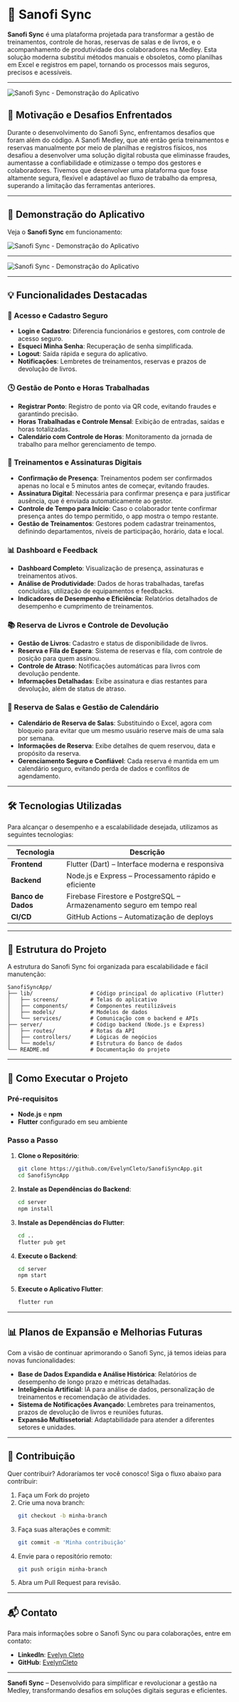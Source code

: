 
# 🚀 Sanofi Sync

**Sanofi Sync** é uma plataforma projetada para transformar a gestão de treinamentos, controle de horas, reservas de salas e de livros, e o acompanhamento de produtividade dos colaboradores na Medley. Esta solução moderna substitui métodos manuais e obsoletos, como planilhas em Excel e registros em papel, tornando os processos mais seguros, precisos e acessíveis.

---

![Sanofi Sync - Demonstração do Aplicativo](ppt.gif)

## 🎉 Motivação e Desafios Enfrentados

Durante o desenvolvimento do Sanofi Sync, enfrentamos desafios que foram além do código. A Sanofi Medley, que até então geria treinamentos e reservas manualmente por meio de planilhas e registros físicos, nos desafiou a desenvolver uma solução digital robusta que eliminasse fraudes, aumentasse a confiabilidade e otimizasse o tempo dos gestores e colaboradores. Tivemos que desenvolver uma plataforma que fosse altamente segura, flexível e adaptável ao fluxo de trabalho da empresa, superando a limitação das ferramentas anteriores.

---

## 🎥 Demonstração do Aplicativo

Veja o **Sanofi Sync** em funcionamento:

![Sanofi Sync - Demonstração do Aplicativo](demo.gif)

---
![Sanofi Sync - Demonstração do Aplicativo](ppt.gif)

---
## 💡 Funcionalidades Destacadas

### 📲 Acesso e Cadastro Seguro
- **Login e Cadastro**: Diferencia funcionários e gestores, com controle de acesso seguro.
- **Esqueci Minha Senha**: Recuperação de senha simplificada.
- **Logout**: Saída rápida e segura do aplicativo.
- **Notificações**: Lembretes de treinamentos, reservas e prazos de devolução de livros.

### 🕓 Gestão de Ponto e Horas Trabalhadas
- **Registrar Ponto**: Registro de ponto via QR code, evitando fraudes e garantindo precisão.
- **Horas Trabalhadas e Controle Mensal**: Exibição de entradas, saídas e horas totalizadas.
- **Calendário com Controle de Horas**: Monitoramento da jornada de trabalho para melhor gerenciamento de tempo.

### 📅 Treinamentos e Assinaturas Digitais
- **Confirmação de Presença**: Treinamentos podem ser confirmados apenas no local e 5 minutos antes de começar, evitando fraudes.
- **Assinatura Digital**: Necessária para confirmar presença e para justificar ausência, que é enviada automaticamente ao gestor.
- **Controle de Tempo para Início**: Caso o colaborador tente confirmar presença antes do tempo permitido, o app mostra o tempo restante.
- **Gestão de Treinamentos**: Gestores podem cadastrar treinamentos, definindo departamentos, níveis de participação, horário, data e local.

### 📊 Dashboard e Feedback
- **Dashboard Completo**: Visualização de presença, assinaturas e treinamentos ativos.
- **Análise de Produtividade**: Dados de horas trabalhadas, tarefas concluídas, utilização de equipamentos e feedbacks.
- **Indicadores de Desempenho e Eficiência**: Relatórios detalhados de desempenho e cumprimento de treinamentos.

### 📚 Reserva de Livros e Controle de Devolução
- **Gestão de Livros**: Cadastro e status de disponibilidade de livros.
- **Reserva e Fila de Espera**: Sistema de reservas e fila, com controle de posição para quem assinou.
- **Controle de Atraso**: Notificações automáticas para livros com devolução pendente.
- **Informações Detalhadas**: Exibe assinatura e dias restantes para devolução, além de status de atraso.

### 🏢 Reserva de Salas e Gestão de Calendário
- **Calendário de Reserva de Salas**: Substituindo o Excel, agora com bloqueio para evitar que um mesmo usuário reserve mais de uma sala por semana.
- **Informações de Reserva**: Exibe detalhes de quem reservou, data e propósito da reserva.
- **Gerenciamento Seguro e Confiável**: Cada reserva é mantida em um calendário seguro, evitando perda de dados e conflitos de agendamento.

---

## 🛠️ Tecnologias Utilizadas

Para alcançar o desempenho e a escalabilidade desejada, utilizamos as seguintes tecnologias:

| Tecnologia           | Descrição                                                        |
|----------------------|------------------------------------------------------------------|
| **Frontend**         | Flutter (Dart) – Interface moderna e responsiva                 |
| **Backend**          | Node.js e Express – Processamento rápido e eficiente            |
| **Banco de Dados**   | Firebase Firestore e PostgreSQL – Armazenamento seguro em tempo real |
| **CI/CD**            | GitHub Actions – Automatização de deploys                       |

---

## 📂 Estrutura do Projeto

A estrutura do Sanofi Sync foi organizada para escalabilidade e fácil manutenção:

```
SanofiSyncApp/
├── lib/                  # Código principal do aplicativo (Flutter)
│   ├── screens/          # Telas do aplicativo
│   ├── components/       # Componentes reutilizáveis
│   ├── models/           # Modelos de dados
│   └── services/         # Comunicação com o backend e APIs
├── server/               # Código backend (Node.js e Express)
│   ├── routes/           # Rotas da API
│   ├── controllers/      # Lógicas de negócios
│   └── models/           # Estrutura do banco de dados
└── README.md             # Documentação do projeto
```

---

## 🌟 Como Executar o Projeto

### Pré-requisitos

- **Node.js** e **npm**
- **Flutter** configurado em seu ambiente

### Passo a Passo

1. **Clone o Repositório**:
   ```bash
   git clone https://github.com/EvelynCleto/SanofiSyncApp.git
   cd SanofiSyncApp
   ```

2. **Instale as Dependências do Backend**:
   ```bash
   cd server
   npm install
   ```

3. **Instale as Dependências do Flutter**:
   ```bash
   cd ..
   flutter pub get
   ```

4. **Execute o Backend**:
   ```bash
   cd server
   npm start
   ```

5. **Execute o Aplicativo Flutter**:
   ```bash
   flutter run
   ```

---

## 📊 Planos de Expansão e Melhorias Futuras

Com a visão de continuar aprimorando o Sanofi Sync, já temos ideias para novas funcionalidades:

- **Base de Dados Expandida e Análise Histórica**: Relatórios de desempenho de longo prazo e métricas detalhadas.
- **Inteligência Artificial**: IA para análise de dados, personalização de treinamentos e recomendação de atividades.
- **Sistema de Notificações Avançado**: Lembretes para treinamentos, prazos de devolução de livros e reuniões futuras.
- **Expansão Multissetorial**: Adaptabilidade para atender a diferentes setores e unidades.

---

## 🤝 Contribuição

Quer contribuir? Adoraríamos ter você conosco! Siga o fluxo abaixo para contribuir:

1. Faça um Fork do projeto
2. Crie uma nova branch:
   ```bash
   git checkout -b minha-branch
   ```
3. Faça suas alterações e commit:
   ```bash
   git commit -m 'Minha contribuição'
   ```
4. Envie para o repositório remoto:
   ```bash
   git push origin minha-branch
   ```
5. Abra um Pull Request para revisão.

---

## 📬 Contato

Para mais informações sobre o Sanofi Sync ou para colaborações, entre em contato:

- **LinkedIn**: [Evelyn Cleto](https://www.linkedin.com/in/evelyncleto)
- **GitHub**: [EvelynCleto](https://github.com/EvelynCleto)


---

**Sanofi Sync** – Desenvolvido para simplificar e revolucionar a gestão na Medley, transformando desafios em soluções digitais seguras e eficientes.

